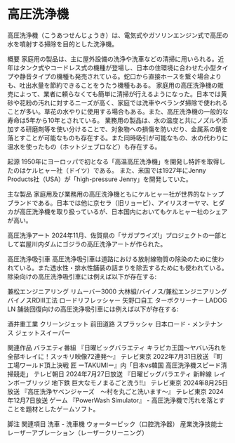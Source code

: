 # 高圧洗浄機

高圧洗浄機（こうあつせんじょうき）は、電気式やガソリンエンジン式で高圧の水を噴射する掃除を目的とした洗浄機。

概要
家庭用の製品は、主に屋外設備の洗浄や洗車などの清掃に用いられる。近年はタンク式やコードレス式の機種が登場し、日本の住環境に合わせた小型タイプや静音タイプの機種も発売されている。蛇口から直接ホースを繋ぐ場合よりも、吐出水量を節約できることをうたう機種もある。
家庭用の高圧洗浄機の販売によって、業者に頼らなくても簡単に清掃が行えるようになった。日本では黄砂や花粉の汚れに対するニーズが高く、家庭では洗車やベランダ掃除で使われることが多い。草花の水やりに使用する場合もある。また、高圧洗浄機の一般的な寿命は5年から10年とされている。
業務用の製品は、水の温度と共にノズルや添加する研磨剤等を使い分けることで、対象物への損傷を防いだり、金属系の錆を落とすことが可能なものも存在する。また同時吸引が可能なもの、水の代わりに温水を使ったもの（ホットジェブロなど）も存在する。

起源
1950年にヨーロッパで初となる「高温高圧洗浄機」を開発し特許を取得したのはケルヒャー社（ドイツ）である。
また、米国では1927年にJenny Products社（USA）が「high-pressure Jenny」を開発していた。

主な製品
家庭用及び業務用の高圧洗浄機ともにケルヒャー社が世界的なトップブランドである。日本では他に京セラ（旧リョービ）、アイリスオーヤマ、ヒダカが高圧洗浄機を取り扱っているが、日本国内においてもケルヒャー社のシェアが高い。

高圧洗浄アート
2024年11月、佐賀県の「サガプライズ!」プロジェクトの一部として岩屋川内ダムにゴジラの高圧洗浄アートが作られた。

高圧洗浄吸引車
高圧洗浄吸引車は道路における放射線物質の除染のために使われている。また透水性・排水性舗装の詰まりを除去するためにも使われている。
除染向けの高圧洗浄吸引車には例えば以下が存在する:

兼松エンジニアリング リムーバー3000
大林組/バイノス/兼松エンジニアリング バイノスRDⅢ工法 ロードリフレッシャー
矢野口自工 ターボクリーナー LADOG LN
舗装回復向けの高圧洗浄吸引車には例えば以下が存在する:

酒井重工業 クリーンジェット
前田道路 スプラッシャ
日本ロード・メンテナンス ジェットスイーパー

関連作品
バラエティ番組
『日曜ビッグバラエティ キラピカ王国～ヤバい汚れを全部キレイに！スッキリ映像72連発～』 テレビ東京 2022年7月31日放送
『町工場ワールド頂上決戦 匠 ーTAKUMIー』内「日本vs韓国 高圧洗浄機スピード清掃競走」 テレビ朝日 2024年7月27日放送
『日曜ビッグバラエティ 新幹線 レインボーブリッジ 地下鉄 巨大なモノまるごと洗う!!』 テレビ東京 2024年8月25日放送
『高圧洗浄ヤベンジャーズ　～村を丸ごと洗います～』 テレビ東京 2024年12月7日放送
ゲーム
『PowerWash Simulator』 - 高圧洗浄機で汚れを落とすことを題材としたゲームソフト。

脚注
関連項目
洗車 - 洗車機
ウォーターピック（口腔洗浄器）
産業洗浄技能士
レーザーアブレーション（レーザークリーニング）